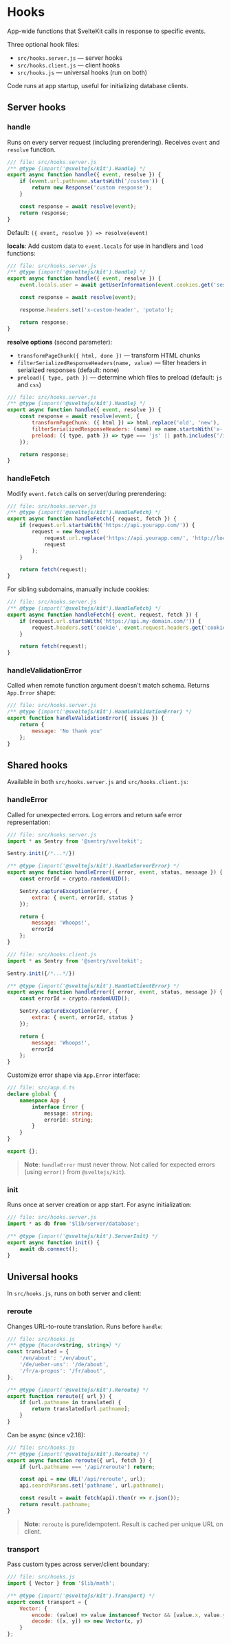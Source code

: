 # Hooks

App-wide functions that SvelteKit calls in response to specific events.

Three optional hook files:
- `src/hooks.server.js` — server hooks
- `src/hooks.client.js` — client hooks  
- `src/hooks.js` — universal hooks (run on both)

Code runs at app startup, useful for initializing database clients.

## Server hooks

### handle

Runs on every server request (including prerendering). Receives `event` and `resolve` function.

```js
/// file: src/hooks.server.js
/** @type {import('@sveltejs/kit').Handle} */
export async function handle({ event, resolve }) {
	if (event.url.pathname.startsWith('/custom')) {
		return new Response('custom response');
	}

	const response = await resolve(event);
	return response;
}
```

Default: `({ event, resolve }) => resolve(event)`

**locals**: Add custom data to `event.locals` for use in handlers and `load` functions:

```js
/// file: src/hooks.server.js
/** @type {import('@sveltejs/kit').Handle} */
export async function handle({ event, resolve }) {
	event.locals.user = await getUserInformation(event.cookies.get('sessionid'));

	const response = await resolve(event);

	response.headers.set('x-custom-header', 'potato');

	return response;
}
```

**resolve options** (second parameter):
- `transformPageChunk({ html, done })` — transform HTML chunks
- `filterSerializedResponseHeaders(name, value)` — filter headers in serialized responses (default: none)
- `preload({ type, path })` — determine which files to preload (default: `js` and `css`)

```js
/// file: src/hooks.server.js
/** @type {import('@sveltejs/kit').Handle} */
export async function handle({ event, resolve }) {
	const response = await resolve(event, {
		transformPageChunk: ({ html }) => html.replace('old', 'new'),
		filterSerializedResponseHeaders: (name) => name.startsWith('x-'),
		preload: ({ type, path }) => type === 'js' || path.includes('/important/')
	});

	return response;
}
```

### handleFetch

Modify `event.fetch` calls on server/during prerendering:

```js
/// file: src/hooks.server.js
/** @type {import('@sveltejs/kit').HandleFetch} */
export async function handleFetch({ request, fetch }) {
	if (request.url.startsWith('https://api.yourapp.com/')) {
		request = new Request(
			request.url.replace('https://api.yourapp.com/', 'http://localhost:9999/'),
			request
		);
	}

	return fetch(request);
}
```

For sibling subdomains, manually include cookies:

```js
/// file: src/hooks.server.js
/** @type {import('@sveltejs/kit').HandleFetch} */
export async function handleFetch({ event, request, fetch }) {
	if (request.url.startsWith('https://api.my-domain.com/')) {
		request.headers.set('cookie', event.request.headers.get('cookie'));
	}

	return fetch(request);
}
```

### handleValidationError

Called when remote function argument doesn't match schema. Returns `App.Error` shape:

```js
/// file: src/hooks.server.js
/** @type {import('@sveltejs/kit').HandleValidationError} */
export function handleValidationError({ issues }) {
	return {
		message: 'No thank you'
	};
}
```

## Shared hooks

Available in both `src/hooks.server.js` and `src/hooks.client.js`:

### handleError

Called for unexpected errors. Log errors and return safe error representation:

```js
/// file: src/hooks.server.js
import * as Sentry from '@sentry/sveltekit';

Sentry.init({/*...*/})

/** @type {import('@sveltejs/kit').HandleServerError} */
export async function handleError({ error, event, status, message }) {
	const errorId = crypto.randomUUID();

	Sentry.captureException(error, {
		extra: { event, errorId, status }
	});

	return {
		message: 'Whoops!',
		errorId
	};
}
```

```js
/// file: src/hooks.client.js
import * as Sentry from '@sentry/sveltekit';

Sentry.init({/*...*/})

/** @type {import('@sveltejs/kit').HandleClientError} */
export async function handleError({ error, event, status, message }) {
	const errorId = crypto.randomUUID();

	Sentry.captureException(error, {
		extra: { event, errorId, status }
	});

	return {
		message: 'Whoops!',
		errorId
	};
}
```

Customize error shape via `App.Error` interface:

```ts
/// file: src/app.d.ts
declare global {
	namespace App {
		interface Error {
			message: string;
			errorId: string;
		}
	}
}

export {};
```

> **Note**: `handleError` must never throw. Not called for expected errors (using `error()` from `@sveltejs/kit`).

### init

Runs once at server creation or app start. For async initialization:

```js
/// file: src/hooks.server.js
import * as db from '$lib/server/database';

/** @type {import('@sveltejs/kit').ServerInit} */
export async function init() {
	await db.connect();
}
```

## Universal hooks

In `src/hooks.js`, runs on both server and client:

### reroute

Changes URL-to-route translation. Runs before `handle`:

```js
/// file: src/hooks.js
/** @type {Record<string, string>} */
const translated = {
	'/en/about': '/en/about',
	'/de/ueber-uns': '/de/about',
	'/fr/a-propos': '/fr/about',
};

/** @type {import('@sveltejs/kit').Reroute} */
export function reroute({ url }) {
	if (url.pathname in translated) {
		return translated[url.pathname];
	}
}
```

Can be async (since v2.18):

```js
/// file: src/hooks.js
/** @type {import('@sveltejs/kit').Reroute} */
export async function reroute({ url, fetch }) {
	if (url.pathname === '/api/reroute') return;

	const api = new URL('/api/reroute', url);
	api.searchParams.set('pathname', url.pathname);

	const result = await fetch(api).then(r => r.json());
	return result.pathname;
}
```

> **Note**: `reroute` is pure/idempotent. Result is cached per unique URL on client.

### transport

Pass custom types across server/client boundary:

```js
/// file: src/hooks.js
import { Vector } from '$lib/math';

/** @type {import('@sveltejs/kit').Transport} */
export const transport = {
	Vector: {
		encode: (value) => value instanceof Vector && [value.x, value.y],
		decode: ([x, y]) => new Vector(x, y)
	}
};
```